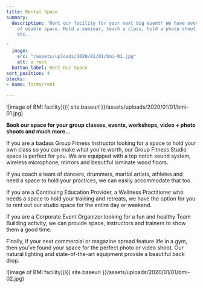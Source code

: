 ```yaml
---
title: Rental Space
summary:
  description: 'Rent our facility for your next big event! We have over 5000 sq. ft.
    of usable space. Hold a seminar, teach a class, hold a photo shoot, practice choreography,
    etc.

'
  image:
    src: "/assets/uploads/2020/01/01/bmi-01.jpg"
    alt: a rock
  button_label: Rent Our Space
sort_position: 4
blocks:
- name: forms/rent

---
```


![image of BMI facility]({{ site.baseurl }}/assets/uploads/2020/01/01/bmi-01.jpg)

**Book our space for your group classes, events, workshops, video + photo shoots and much more...**

If you are a badass Group Fitness Instructor looking for a space to hold your own class so you can make what you're worth, our Group Fitness Studio space is perfect for you. We are equipped with a top notch sound system, wireless microphone, mirrors and beautiful laminate wood floors.

If you coach a team of dancers, drummers, martial artists, athletes and need a space to hold your practices, we can easily accommodate that too.

If you are a Continuing Education Provider, a Wellness Practitioner who needs a space to hold your training and retreats, we have the option for you to rent out our studio space for the entire day or weekend.

If you are a Corporate Event Organizer looking for a fun and healthy Team Building activity, we can provide space, instructors and trainers to show them a good time.

Finally, if your next commercial or magazine spread feature life in a gym, then you’ve found your space for the perfect photo or video shoot. Our natural lighting and state-of-the-art equipment provide a beautiful back drop.

![image of BMI facility](i{{ site.baseurl }}/assets/uploads/2020/01/01/bmi-02.jpg)

